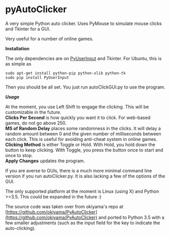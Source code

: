 pyAutoClicker
==================

A very simple Python auto clicker. 
Uses PyMouse to simulate mouse clicks and Tkinter for a GUI.

Very useful for a number of online games.

**Installation**

The only dependencies are on [PyUserInput](https://github.com/SavinaRoja/PyUserInput) and Tkinter. For Ubuntu, this is as simple as 

    sudo apt-get install python-pip python-xlib python-tk  
    sudo pip install PyUserInput

Then you should be all set. You just run autoClickGUI.py to use the program.

***Usage***

At the moment, you use Left Shift to engage the clicking. This will be customizable in the future.  
**Clicks Per Second** is how quickly you want it to click. For web-based games, do not go above 250.  
**MS of Random Delay** places some randomness in the clicks. It will delay a random amount between 0 and the given number of milliseconds between each click. This is useful for avoiding anti-cheat system in online games.  
**Clicking Method** is either Toggle or Hold. With Hold, you hold down the button to keep clicking. With Toggle, you press the button once to start and once to stop.  
**Apply Changes** updates the program.


If you are averse to GUIs, there is a much more minimal command line version
if you run autoClicker.py. It is also lacking a few of the options of the GUI.

The only supported platform at the moment is Linux (using X) and Python >=3.5.
This could be expanded in the future :)

The source code was taken over from okiyama's repo at
[https://github.com/okiyama/PyAutoClicker](https://github.com/okiyama/PyAutoClicker)
and ported to Python 3.5 with a few smaller adjustments (such as the input field for the key to indicate the auto-clicking).
